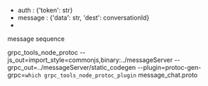 + auth : {'token': str}
+ message : {'data': str, 'dest': conversationId}
+ 
message sequence

grpc_tools_node_protoc --js_out=import_style=commonjs,binary:../messageServer --grpc_out=../messageServer/static_codegen --plugin=protoc-gen-grpc=`which grpc_tools_node_protoc_plugin` message_chat.proto